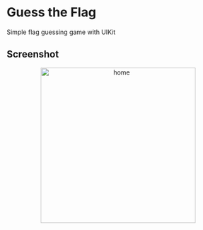 # Guess the Flag
Simple flag guessing game with UIKit

## Screenshot
<div align="center">
  <img width="350" alt="home" src="https://github.com/mrthnby/gues_the_flag_uikit/assets/72457200/32e2991c-d369-4978-9202-cd0616ac5bd2">
</div>
